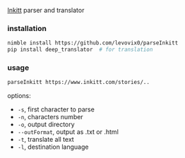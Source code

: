 [Inkitt](https://www.inkitt.com/) parser and translator

### installation
```sh
nimble install https://github.com/levovix0/parseInkitt
pip install deep_translator  # for translation
```

### usage
```sh
parseInkitt https://www.inkitt.com/stories/..
```
options:
* `-s`, first character to parse
* `-n`, characters number
* `-o`, output directory
* `--outFormat`, output as .txt or .html
* `-t`, translate all text
* `-l`, destination language
